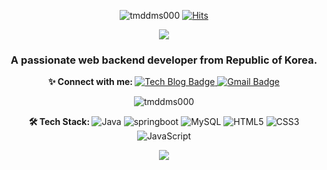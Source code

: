 <!--
### Hi there 👋


**tmddms000/tmddms000** is a ✨ _special_ ✨ repository because its `README.md` (this file) appears on your GitHub profile.

Here are some ideas to get you started:

- 🔭 I’m currently working on ...
- 🌱 I’m currently learning ...
- 👯 I’m looking to collaborate on ...
- 🤔 I’m looking for help with ...
- 💬 Ask me about ...
- 📫 How to reach me: ...
- 😄 Pronouns: ...
- ⚡ Fun fact: ...
-->

<p align="center">
  <img alt="tmddms000" src="https://komarev.com/ghpvc/?username=tmddms000&label=Profile%20views&color=0e75b6&style=flat" />
  <a href="https://hits.seeyoufarm.com">
    <img alt="Hits" src="https://hits.seeyoufarm.com/api/count/incr/badge.svg?url=https%3A%2F%2Fgithub.com%2Ftmddms000%2Fhit-counter&count_bg=%2379C83D&title_bg=%23555555&icon=&icon_color=%23E7E7E7&title=hits&edge_flat=false" />
  </a>
</p>

<p align="center">
  <img src="https://capsule-render.vercel.app/api?type=waving&color=auto&height=300&section=header&text=Hi👋,%20I'm%20Sophia%20Lee.&fontSize=70" />
  <h3 align="center">A passionate web backend developer from Republic of Korea.</h3>
</p>

<p align="center">
  <b>✨ Connect with me: </b>
  <a href="https://velog.io/@tmddms000">
    <img alt="Tech Blog Badge" src="http://img.shields.io/badge/-Tech%20blog-black?style=flat-square&logo=github&link=https://velog.io/@tmddms000" />
  </a>
<!--   <a href="https://www.facebook.com/%EA%B0%9C%EB%B0%9C%EC%9E%90-%EC%96%80-YIAN-105291228657337">
    <img alt="Facebook Badge" src="https://img.shields.io/badge/facebook-1877f2?style=flat-square&logo=facebook&logoColor=white&link=https://www.facebook.com/%EA%B0%9C%EB%B0%9C%EC%9E%90-%EC%96%80-YIAN-105291228657337" />
  </a> -->
  <a href="mailto:oox14@naver.com">
    <img alt="Gmail Badge" src="https://img.shields.io/badge/Gmail-d14836?style=flat-square&logo=Gmail&logoColor=white&link=mailto:oox14@naver.com" />
  </a>
</p>

<p align="center">
  <img align="center" src="https://github-readme-stats.vercel.app/api?username=tmddms000&show_icons=true&locale=en" alt="tmddms000" />
</p>

<p align="center">
  <b>🛠 Tech Stack: </b>
  <img alt="Java" src="https://img.shields.io/badge/Java-007396?style=flat-square&logo=Java&logoColor=white"/>
  <img alt="springboot" src="https://img.shields.io/badge/SpringBoot-6DB33F?style=flat-square&logo=Spring&logoColor=white" />
  <img alt="MySQL" src="https://img.shields.io/badge/MySQL-4479a1?style=flat-square&logo=mysql&logoColor=white" />
  <img alt="HTML5" src="https://img.shields.io/badge/HTML5-E34F26?style=flat-square&logo=html5&logoColor=white" />
  <img alt="CSS3" src="https://img.shields.io/badge/css-1572B6?style=flat-square&logo=css3&logoColor=white" />
  <img alt="JavaScript" src="https://img.shields.io/badge/JavaScript-f7df1e?style=flat-square&logo=javascript&logoColor=black" />
</p>

<p align="center">
  <img src="https://capsule-render.vercel.app/api?type=waving&color=auto&height=300&section=footer" />
</p>
